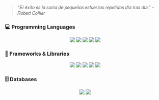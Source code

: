 
> "𝐸𝑙 𝑒́𝑥𝑖𝑡𝑜 𝑒𝑠 𝑙𝑎 𝑠𝑢𝑚𝑎 𝑑𝑒 𝑝𝑒𝑞𝑢𝑒𝑛̃𝑜𝑠 𝑒𝑠𝑓𝑢𝑒𝑟𝑧𝑜𝑠 𝑟𝑒𝑝𝑒𝑡𝑖𝑑𝑜𝑠 𝑑𝑖́𝑎 𝑡𝑟𝑎𝑠 𝑑𝑖́𝑎." - 𝑅𝑜𝑏𝑒𝑟𝑡 𝐶𝑜𝑙𝑙𝑖𝑒𝑟

### 💻 Programming Languages
<p align="center">
  <img src="https://img.shields.io/badge/HTML5-E34F26?style=for-the-badge&logo=html5&logoColor=white"/>
  <img src="https://img.shields.io/badge/JavaScript-F7DF1E?style=for-the-badge&logo=javascript&logoColor=black"/>
  <img src="https://img.shields.io/badge/CSS3-1572B6?style=for-the-badge&logo=css3&logoColor=white"/>
  <img src="https://img.shields.io/badge/TypeScript-3178C6?style=for-the-badge&logo=typescript&logoColor=white"/>
  <img src="https://img.shields.io/badge/Dart-0175C2?style=for-the-badge&logo=dart&logoColor=white"/>
</p>

### 🚀 Frameworks & Libraries
<p align="center">
  <img src="https://img.shields.io/badge/React-61DAFB?style=for-the-badge&logo=react&logoColor=black"/>
  <img src="https://img.shields.io/badge/Next.js-000000?style=for-the-badge&logo=nextdotjs&logoColor=white"/>
  <img src="https://img.shields.io/badge/React_Native-61DAFB?style=for-the-badge&logo=react&logoColor=black"/>
  <img src="https://img.shields.io/badge/Flutter-02569B?style=for-the-badge&logo=flutter&logoColor=white"/>
  <img src="https://img.shields.io/badge/Tailwind_CSS-38B2AC?style=for-the-badge&logo=tailwindcss&logoColor=white"/>
</p>

### 🗄️ Databases
<p align="center">
  <img src="https://img.shields.io/badge/SQL-003B57?style=for-the-badge&logo=databricks&logoColor=white"/>
  <img src="https://img.shields.io/badge/NoSQL-4DB33D?style=for-the-badge&logo=mongodb&logoColor=white"/>
</p>


